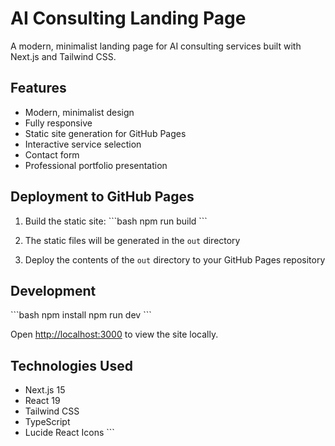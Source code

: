 # AI Consulting Landing Page

A modern, minimalist landing page for AI consulting services built with Next.js and Tailwind CSS.

## Features

- Modern, minimalist design
- Fully responsive
- Static site generation for GitHub Pages
- Interactive service selection
- Contact form
- Professional portfolio presentation

## Deployment to GitHub Pages

1. Build the static site:
\`\`\`bash
npm run build
\`\`\`

2. The static files will be generated in the `out` directory

3. Deploy the contents of the `out` directory to your GitHub Pages repository

## Development

\`\`\`bash
npm install
npm run dev
\`\`\`

Open [http://localhost:3000](http://localhost:3000) to view the site locally.

## Technologies Used

- Next.js 15
- React 19
- Tailwind CSS
- TypeScript
- Lucide React Icons
\`\`\`

```file file=".nojekyll"
